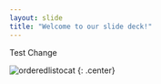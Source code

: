 ```yaml
---
layout: slide
title: "Welcome to our slide deck!"
---
```


Test Change

![orderedlistocat](https://octodex.github.com/images/orderedlistocat.png)
{: .center}
